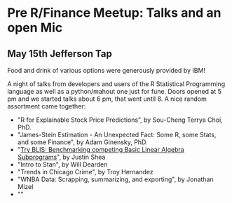 # Pre R/Finance Meetup: Talks and an open Mic

## May 15th Jefferson Tap

Food and drink of various options were generously provided by IBM!

A night of talks from developers and users of the R Statistical Programming language as well as a python/mahout one just for fune. Doors opened at 5 pm and we started talks about 6 pm, that went until 8.
A nice random assortment came together:

- "R for Explainable Stock Price Predictions”, by Sou-Cheng Terrya Choi, PhD.
- "James-Stein Estimation - An Unexpected Fact: Some R, some Stats, and some Finance", by Adam Ginensky, PhD.
- "[Try BLIS: Benchmarking competing Basic Linear Algebra Subprograms](https://rawcdn.githack.com/JustinMShea/Try-BLIS/b6ba7fc29727e0f255c19ed9856f0a5418d90718/slides/R-Finance-Try-BLIS.html)", by Justin Shea
- "Intro to Stan", by Will Dearden
- "Trends in Chicago Crime", by Troy Hernandez
- "WNBA Data: Scrapping, summarizing, and exporting", by Jonathan Mizel
- ""



